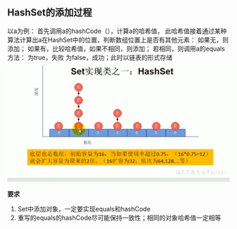 ## HashSet的添加过程
以a为例：
首先调用a的hashCode（），计算a的哈希值，
此哈希值接着通过某种算法计算出a在HashSet中的位置，判断数组位置上是否有其他元素：
如果无，则添加；
如果有，比较哈希值，如果不相同，则添加；
若相同，则调用a的equals方法：
    为true，失败
    为false，成功；此时以链表的形式存储
![](2019-11-27-21-15-04.png)

**要求**
1. Set中添加对象，一定要实现equals和hashCode
2. 重写的equals的hashCode尽可能保持一致性；相同的对象哈希值一定相等

